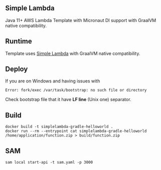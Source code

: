 ## Simple Lambda

Java 11+ AWS Lambda Template with Micronaut DI support with GraalVM native compatibility.

## Runtime

Template uses [Simple Lambda](https://github.com/GoodforGod/simple-awslambda) with GraalVM native compatibility.

## Deploy

If you are on Windows and having issues with 
```
Error: fork/exec /var/task/bootstrap: no such file or directory
```

Check bootstrap file that it have **LF line** (Unix one) separator.

## Build

```shell
docker build -t simplelambda-gradle-helloworld .
docker run --rm --entrypoint cat simplelambda-gradle-helloworld /home/application/function.zip > build/function.zip
```

## SAM

```shell
sam local start-api -t sam.yaml -p 3000
```